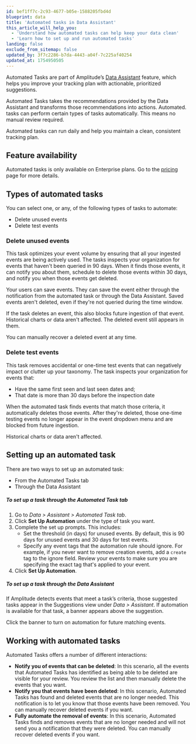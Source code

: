 ```yaml
---
id: bef1ff7c-2c93-4677-b05e-1588205fbd4d
blueprint: data
title: 'Automated tasks in Data Assistant'
this_article_will_help_you:
  - 'Understand how automated tasks can help keep your data clean'
  - 'Learn how to set up and run automated tasks'
landing: false
exclude_from_sitemap: false
updated_by: 3f7c2286-b7da-4443-a04f-7c225af40254
updated_at: 1754950505
---
```

Automated Tasks are part of Amplitude’s [Data Assistant](/docs/data/use-ai-data-assistant) feature, which helps you improve your tracking plan with actionable, prioritized suggestions.

Automated Tasks takes the recommendations provided by the Data Assistant and transforms those recommendations into actions. Automated. tasks can perform certain types of tasks automatically. This means no manual review required. 

Automated tasks can run daily and help you maintain a clean, consistent tracking plan. 

## Feature availability

Automated tasks is only available on Enterprise plans. Go to the [pricing](https://amplitude.com/pricing) page for more details.

## Types of automated tasks

You can select one, or any, of the following types of tasks to automate: 

* Delete unused events
* Delete test events

### Delete unused events
This task optimizes your event volume by ensuring that all your ingested events are being actively used. The tasks inspects your organization for events that haven't been queried in 90 days. When it finds those events, it can notify you about them, schedule to delete those events within 30 days, and notify you when those events get deleted. 

Your users can save events. They can save the event either through the notification from the automated task or through the Data Assistant. Saved events aren't deleted, even if they're not queried during the time window. 

If the task deletes an event, this also blocks future ingestion of that event. Historical charts or data aren't affected. The deleted event still appears in them. 

You can manually recover a deleted event at any time. 

### Delete test events
This task removes accidental or one-time test events that can negatively impact or clutter up your taxonomy. The task inspects your organization for events that:

* Have the same first seen and last seen dates and;
* That date is more than 30 days before the inspection date

When the automated task finds events that match those criteria, it automatically deletes those events. After they're deleted, those one-time testing events no longer appear in the event dropdown menu and are blocked from future ingestion.

Historical charts or data aren't affected. 

## Setting up an automated task

There are two ways to set up an automated task:

* From the Automated Tasks tab
* Through the Data Assistant

##### To set up a task through the Automated Task tab

1. Go to *Data > Assistant > Automated Task tab*.
2. Click **Set Up Automation** under the type of task you want.
3. Complete the set up prompts. This includes:
    * Set the threshold (in days) for unused events. By default, this is 90 days for unused events and 30 days for test events.
    * Specify any event tags that the automation rule should ignore. For example, if you never want to remove creation events, add a `create` tag to the ignore field. Review your events to make sure you are specifying the exact tag that's applied to your event.
4. Click **Set Up Automation**.


##### To set up a task through the Data Assistant

If Amplitude detects events that meet a task’s criteria, those suggested tasks appear in the Suggestions view under *Data > Assistant*. If automation is available for that task, a banner appears above the suggestion. 

Click the banner to turn on automation for future matching events.

## Working with automated tasks
Automated Tasks offers a number of different interactions:

* **Notify you of events that can be deleted**: In this scenario, all the events that Automated Tasks has identified as being able to be deleted are visible for your review. You review the list and then manually delete the events that you want. 
* **Notify you that events have been deleted**: In this scenario, Automated Tasks has found and deleted events that are no longer needed. This notification is to let you know that those events have been removed. You can manually recover deleted events if you want. 
* **Fully automate the removal of events**: In this scenario, Automated Tasks finds and removes events that are no longer needed and will not send you a notification that they were deleted. You can manually recover deleted events if you want.
